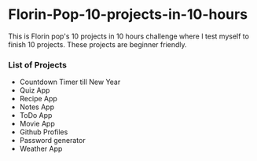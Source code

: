 # Florin-Pop-10-projects-in-10-hours
This is Florin pop's 10 projects in 10 hours challenge where I test myself to finish 10 projects. These projects are beginner friendly.

### List of Projects
- Countdown Timer till New Year
- Quiz App
- Recipe App
- Notes App
- ToDo App
- Movie App
- Github Profiles
- Password generator
- Weather App

